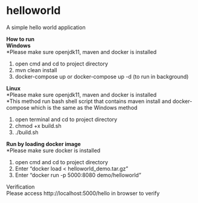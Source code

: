 # helloworld
A simple hello world application

**How to run**   
__Windows__  
*Please make sure openjdk11, maven and docker is installed
1) open cmd and cd to project directory 
2) mvn clean install  
3) docker-compose up or docker-compose up -d (to run in background)

__Linux__  
*Please make sure openjdk11, maven and docker is installed  
*This method run bash shell script that contains maven install and docker-compose which is the same as the Windows method
1) open terminal and cd to project directory 
2) chmod +x build.sh 
3) ./build.sh

__Run by loading docker image__    
*Please make sure docker is installed 
1) open cmd and cd to project directory
2) Enter “docker load < helloworld_demo.tar.gz”
3) Enter “docker run -p 5000:8080 demo/helloworld”

Verification  
Please access http://localhost:5000/hello in browser to verify
